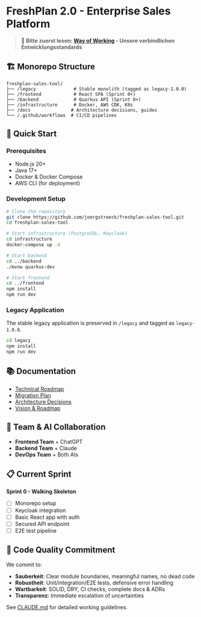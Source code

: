 # FreshPlan 2.0 - Enterprise Sales Platform

> **📖 Bitte zuerst lesen: [Way of Working](WAY_OF_WORKING.md) - Unsere verbindlichen Entwicklungsstandards**

## 🏗️ Monorepo Structure

```
freshplan-sales-tool/
├── /legacy              # Stable monolith (tagged as legacy-1.0.0)
├── /frontend            # React SPA (Sprint 0+)
├── /backend             # Quarkus API (Sprint 0+)
├── /infrastructure      # Docker, AWS CDK, K8s
├── /docs               # Architecture decisions, guides
└── /.github/workflows  # CI/CD pipelines
```

## 🚀 Quick Start

### Prerequisites
- Node.js 20+
- Java 17+
- Docker & Docker Compose
- AWS CLI (for deployment)

### Development Setup

```bash
# Clone the repository
git clone https://github.com/joergstreeck/freshplan-sales-tool.git
cd freshplan-sales-tool

# Start infrastructure (PostgreSQL, Keycloak)
cd infrastructure
docker-compose up -d

# Start backend
cd ../backend
./mvnw quarkus:dev

# Start frontend
cd ../frontend
npm install
npm run dev
```

### Legacy Application

The stable legacy application is preserved in `/legacy` and tagged as `legacy-1.0.0`.

```bash
cd legacy
npm install
npm run dev
```

## 📚 Documentation

- [Technical Roadmap](./FRESHPLAN_2.0_TECHNICAL_ROADMAP.md)
- [Migration Plan](./WEB_APP_MIGRATION_PLAN.md)
- [Architecture Decisions](./docs/adr/)
- [Vision & Roadmap](./VISION_AND_ROADMAP.md)

## 🤝 Team & AI Collaboration

- **Frontend Team** + ChatGPT
- **Backend Team** + Claude
- **DevOps Team** + Both AIs

## 📋 Current Sprint

**Sprint 0 - Walking Skeleton**
- [ ] Monorepo setup
- [ ] Keycloak integration
- [ ] Basic React app with auth
- [ ] Secured API endpoint
- [ ] E2E test pipeline

## 🎯 Code Quality Commitment

We commit to:
- **Sauberkeit**: Clear module boundaries, meaningful names, no dead code
- **Robustheit**: Unit/integration/E2E tests, defensive error handling
- **Wartbarkeit**: SOLID, DRY, CI checks, complete docs & ADRs
- **Transparenz**: Immediate escalation of uncertainties

See [CLAUDE.md](./CLAUDE.md) for detailed working guidelines.